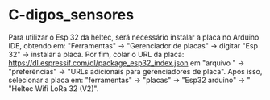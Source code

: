 # C-digos_sensores
Para utilizar o Esp 32 da heltec, será necessário instalar a placa no Arduino IDE, obtendo em:
"Ferramentas" -> "Gerenciador de placas" -> digitar "Esp 32" -> instalar a placa.
Por fim, colar o URL da placa: https://dl.espressif.com/dl/package_esp32_index.json em 
"arquivo " -> "preferências" -> "URLs adicionais para gerenciadores de placa". 
Após isso, selecionar a placa em:
"ferramentas" -> "placas" -> "Esp32 arduino" -> " "Heltec Wifi LoRa 32 (V2)".
